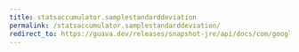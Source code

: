 ```yaml
---
title: statsaccumulator.samplestandarddeviation
permalink: /statsaccumulator.samplestandarddeviation/
redirect_to: https://guava.dev/releases/snapshot-jre/api/docs/com/google/common/math/StatsAccumulator.html#sampleStandardDeviation--
---
```

